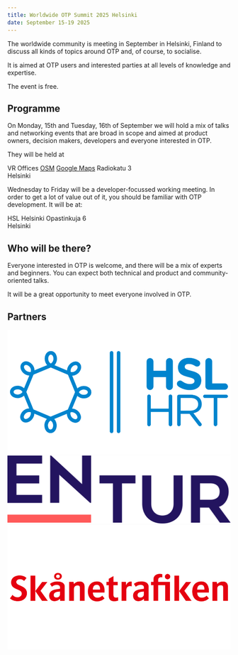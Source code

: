 ```yaml
---
title: Worldwide OTP Summit 2025 Helsinki
date: September 15-19 2025
---
```


The worldwide community is meeting in September in Helsinki, Finland to discuss all kinds of topics around OTP 
 and, of course, to socialise. 

It is aimed at OTP users and interested parties at all levels of knowledge and expertise.

The event is free.

## Programme

On Monday, 15th and Tuesday, 16th of September we will hold a mix of talks and networking events that 
are broad in scope and aimed at product owners, decision makers, developers and everyone interested
in OTP.

They will be held at

VR Offices [OSM](https://www.openstreetmap.org/way/445089820) [Google Maps](https://maps.app.goo.gl/Chwx64ioQZSgRzG28)
Radiokatu 3  
Helsinki


Wednesday to Friday will be a developer-focussed working meeting. In order to get a lot of value
out of it, you should be familiar with OTP development. It will be at:

HSL Helsinki
Opastinkuja 6  
Helsinki 

## Who will be there?

Everyone interested in OTP is welcome, and there will be a mix of experts and beginners. You can
expect both technical and product and community-oriented talks.

It will be a great opportunity to meet everyone involved in OTP.

## Partners

![HSL](img/hsl.png)
![Entur](img/entur.png)
![Skanetrafiken](img/skanetrafiken.png)
